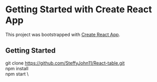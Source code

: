 # Getting Started with Create React App

This project was bootstrapped with [Create React App](https://github.com/facebook/create-react-app).

## Getting Started

git clone https://github.com/SteffyJohn11/React-table.git \
npm install \
npm start \
